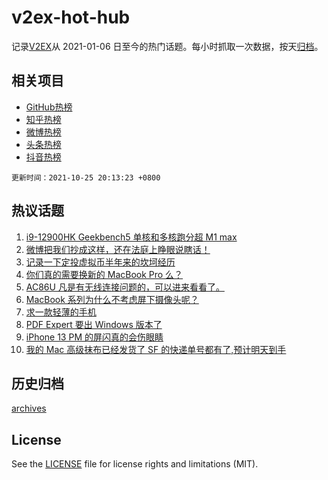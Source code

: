 # v2ex-hot-hub

 记录[V2EX](https://www.v2ex.com/)从 2021-01-06 日至今的热门话题。每小时抓取一次数据，按天[归档](archives)。
 
 ## 相关项目

- [GitHub热榜](https://github.com/lonnyzhang423/github-hot-hub)
- [知乎热榜](https://github.com/lonnyzhang423/zhihu-hot-hub)
- [微博热榜](https://github.com/lonnyzhang423/weibo-hot-hub)
- [头条热榜](https://github.com/lonnyzhang423/toutiao-hot-hub)
- [抖音热榜](https://github.com/lonnyzhang423/douyin-hot-hub)


 `更新时间：2021-10-25 20:13:23 +0800`

## 热议话题

1. [i9-12900HK Geekbench5 单核和多核跑分超 M1 max](https://www.v2ex.com/t/810190)
1. [微博把我们抄成这样，还在法庭上睁眼说瞎话！](https://www.v2ex.com/t/810217)
1. [记录一下定投虚拟币半年来的坎坷经历](https://www.v2ex.com/t/810271)
1. [你们真的需要换新的 MacBook Pro 么？](https://www.v2ex.com/t/810193)
1. [AC86U 凡是有无线连接问题的，可以进来看看了。](https://www.v2ex.com/t/810238)
1. [MacBook 系列为什么不考虑屏下摄像头呢？](https://www.v2ex.com/t/810249)
1. [求一款轻薄的手机](https://www.v2ex.com/t/810297)
1. [PDF Expert 要出 Windows 版本了](https://www.v2ex.com/t/810229)
1. [iPhone 13 PM 的屏闪真的会伤眼睛](https://www.v2ex.com/t/810330)
1. [我的 Mac 高级抹布已经发货了 SF 的快递单号都有了,预计明天到手](https://www.v2ex.com/t/810247)

## 历史归档

[archives](archives)

## License

See the [LICENSE](LICENSE) file for license rights and limitations (MIT).

